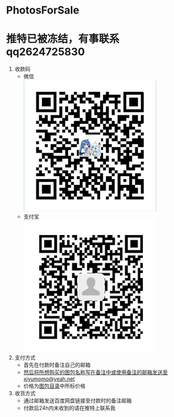 # PhotosForSale
# 推特已被冻结，有事联系qq2624725830
1. 收款码
    - 微信  
    ![微信收款码](https://github.com/XiyuMomo/PhotosForSale/blob/main/ReadMeImages/wechat.png)
    - 支付宝  
    ![支付宝收款码](https://github.com/XiyuMomo/PhotosForSale/blob/main/ReadMeImages/alipay.png)
2. 支付方式
    - 首先在付款时备注自己的邮箱
    - 然后将所想购买的图包名称写在备注中或使用备注的邮箱发送至xiyumomo@yeah.net
    - 价格为[图包目录](https://github.com/XiyuMomo/PhotosForSale/tree/main/%E5%9B%BE%E5%8C%85%E7%9B%AE%E5%BD%95)中所标价格
3. 收货方式
    - 通过邮箱发送百度网盘链接至付款时的备注邮箱
    - 付款后24h内未收到的请在推特上联系我